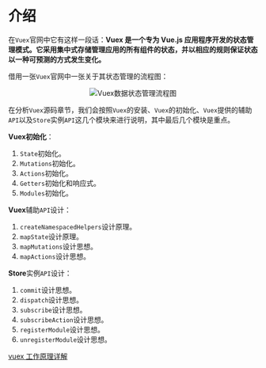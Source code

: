 # 介绍

在`Vuex`官网中它有这样一段话：**Vuex 是一个专为 Vue.js 应用程序开发的状态管理模式。它采用集中式存储管理应用的所有组件的状态，并以相应的规则保证状态以一种可预测的方式发生变化。**

借用一张`Vuex`官网中一张关于其状态管理的流程图：

<div style="text-align:center">
  <img src="https://vuex.vuejs.org/vuex.png" alt="Vuex数据状态管理流程图">
</div>


在分析`Vuex`源码章节，我们会按照`Vuex`的安装、`Vuex`的初始化、`Vuex`提供的辅助`API`以及`Store`实例`API`这几个模块来进行说明，其中最后几个模块是重点。

**Vuex初始化**：
1. `State`初始化。
2. `Mutations`初始化。
3. `Actions`初始化。
4. `Getters`初始化和响应式。
5. `Modules`初始化。


**Vuex**辅助`API`设计：
1. `createNamespacedHelpers`设计原理。
2. `mapState`设计原理。
3. `mapMutations`设计思想。
4. `mapActions`设计思想。

**Store**实例`API`设计：
1. `commit`设计思想。
1. `dispatch`设计思想。
1. `subscribe`设计思想。
1. `subscribeAction`设计思想。
1. `registerModule`设计思想。
1. `unregisterModule`设计思想。

[vuex 工作原理详解](https://www.jianshu.com/p/d95a7b8afa06)  